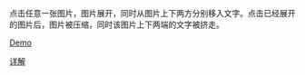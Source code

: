 点击任意一张图片，图片展开，同时从图片上下两方分别移入文字。点击已经展开的图片后，图片被压缩，同时该图片上下两端的文字被挤走。

[Demo](https://github.com/dsc19968/MyLearn/JavaScript30/03/index.html)

[详解](https://github.com/liyuechun/JavaScript30-liyuechun/tree/master/04%20-%20Array%20Cardio%20Day%201)
